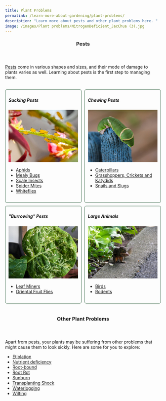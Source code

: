 ```yaml
---
title: Plant Problems
permalink: /learn-more-about-gardening/plant-problems/
description: "Learn more about pests and other plant problems here. "
image: /images/Plant problems/NitrogenDeficient_JacChua (3).jpg
---
```

<style>
	.wrapper {
		display: grid;
		grid-template-columns: repeat(auto-fit, minmax(200px, 1fr));
		grid-template-rows: auto-fit;
		column-gap: 10px;
		row-gap: 10px;
	}

	.box{
		border: solid 1px #215732;
		border-radius: 5px;
		padding: 5px 10px 15px 10px;
	}
</style>

<header>
	<h3>Pests</h3>
</header>

<section>
	<p><a href="/page-index/pests/pests">Pests</a> come in various shapes and sizes, and their mode of damage to plants varies as well. Learning about pests is the first step to managing them.</p>
	<br>
</section>

<section>
	<div class="wrapper">
		<div class="box">
			<h5>Sucking Pests</h5>
			<img style="display: inline" src="/images/Biodiversity/aphids%20(2)_plantscienceandhealth_nparks.jpg"><br>
			<ul>
				<li><a href="/page-index/pests/aphids/">Aphids</a></li>
				<li><a href="/page-index/pests/mealy-bugs/">Mealy Bugs</a></li>
				<li><a href="/page-index/pests/scale-insects/">Scale Insects</a></li>
				<li><a href="/page-index/pests/spider-mites/">Spider Mites</a></li>
				<li><a href="/page-index/pests/whiteflies/">Whiteflies</a></li>
			</ul>
		</div>
		<div class="box">
			<h5>Chewing Pests</h5>
			<img style="display: inline" src="/images/Biodiversity/limecaterpillar_jacchua_3.jpg"><br>
			<ul>
				<li><a href="/page-index/pests/caterpillars/">Caterpillars</a></li>
				<li><a href="/page-index/pests/grasshoppers-crickets-and-katydids/">Grasshoppers, Crickets and Katydids</a></li>
				<li><a href="/page-index/pests/snails-and-slugs/">Snails and Slugs</a></li>
			</ul>
		</div>
		<div class="box">
			<h5>"Burrowing" Pests</h5>
			<img style="display: inline" src="/images/Biodiversity/LeafMiner_JacChua.jpg"><br>
			<ul>
				<li><a href="/page-index/pests/leaf-miner/">Leaf Miners</a></li>
				<li><a href="/page-index/pests/oriental-fruit-flies/">Oriental Fruit Flies</a></li>
			</ul>
		</div>
		<div class="box">
			<h5>Large Animals</h5>
			<img style="display: inline" src="/images/Biodiversity/squirrel%20at%20hortpark%20(4)victorialim.jpg"><br>
			<ul>
				<li><a href="/page-index/pests/pests/#birds">Birds</a></li>
				<li><a href="/page-index/pests/pests/#rodents">Rodents</a></li>
			</ul>
		</div>
	</div>
	<br>
</section>

<header>
	<h3>Other Plant Problems</h3>
</header>

<section>
	<p> Apart from pests, your plants may be suffering from other problems that might cause them to look sickly. Here are some for you to explore:</p>
	<ul>
				<li><a href="/page-index/plant-problems/etiolation/">Etiolation</a></li>
		<li><a href="/page-index/plant-problems/nutrient-deficiencies/">Nutrient deficiency</a>
				</li><li><a href="/page-index/plant-problems/root-bound/">Root-bound</a></li>
		<li><a href="/page-index/plant-problems/root-rot/">Root Rot</a></li>
		<li><a href="/page-index/plant-problems/sunburn/">Sunburn</a></li>
		<li><a href="/page-index/plant-problems/transplanting-shock/">Transplanting Shock</a></li>
		<li><a href="/page-index/plant-problems/waterlogging/">Waterlogging</a></li>
				<li><a href="/page-index/plant-problems/wilting/">Wilting</a></li>
	</ul>
</section>